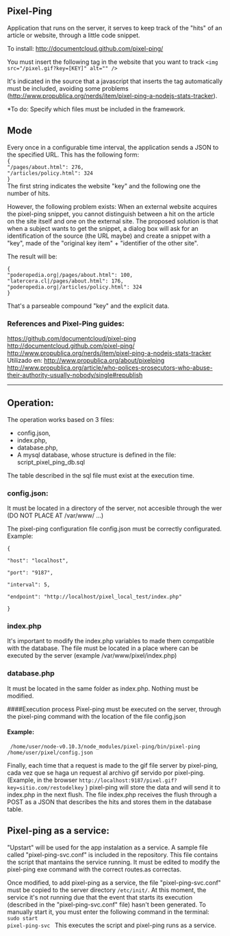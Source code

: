 ## Pixel-Ping

Application that runs on the server, it serves to keep track of the "hits" of an article or website, 
through a little code snippet. 

To install: http://documentcloud.github.com/pixel-ping/

You must insert the following tag in the website that you want to track
``<img src="/pixel.gif?key=[KEY]" alt="" />`` 

It's indicated in the source that a javascript that inserts the tag automatically must be included, avoiding
some problems (http://www.propublica.org/nerds/item/pixel-ping-a-nodejs-stats-tracker).

*To do: Specify which files must be included in the framework.

## Mode

Every once in a configurable time interval, the application sends a JSON to the specified URL.
This has the following form:   
``{ ``  
``"/pages/about.html": 276,``  
``"/articles/policy.html": 324``   
``}``  
The first string indicates the website "key" and the following one the number of hits.

However, the following problem exists: When an external website acquires the pixel-ping snippet, you cannot distinguish
between a hit on the article on the site itself and one on the external site. The proposed solution is that when a 
subject wants to get the snippet, a dialog box will ask for an identification of the source (the URL maybe) and create
a snippet with a "key", made of the "original key item" + "identifier of the other site".

The result will be:

``{``  
``"poderopedia.org|/pages/about.html": 100,``   
``"latercera.cl|/pages/about.html": 176,``   
``"poderopedia.org|/articles/policy.html": 324``   
``}``

That's a parseable compound "key" and the explicit data.

### References and Pixel-Ping guides:
https://github.com/documentcloud/pixel-ping  
http://documentcloud.github.com/pixel-ping/  
http://www.propublica.org/nerds/item/pixel-ping-a-nodejs-stats-tracker  
Utilizado en: http://www.propublica.org/about/pixelping  
http://www.propublica.org/article/who-polices-prosecutors-who-abuse-their-authority-usually-nobody/single#republish

--------------------------------------------------------


## Operation:
The operation works based on 3 files:
* config.json, 
* index.php, 
* database.php, 
* A mysql database, whose structure is defined in the file: script_pixel_ping_db.sql

The table described in the sql file must exist at the execution time.

### config.json:
It must be located in a directory of the server, not accesible through the wer (DO NOT PLACE AT /var/www/ ...)

The pixel-ping configuration file config.json must be correctly configurated.
Example:
<code>  
{  
  "host":     "localhost",  
  "port":     "9187",  
  "interval": 5,  
  "endpoint": "http://localhost/pixel_local_test/index.php"  
}
</code>  

### index.php
It's important to modify the index.php variables to made them compatible with the database.
The file must be located in a place where can be executed by the server
(example /var/www/pixel/index.php)

### database.php
It must be located in the same folder as index.php. Nothing must be modified.

####Execution process
Pixel-ping must be executed on the server, through the pixel-ping command with the location of the file config.json   

#### Example:
<code> /home/user/node-v0.10.3/node_modules/pixel-ping/bin/pixel-ping /home/user/pixel/config.json</code>   


Finally, each time that a request is made to the gif file server by pixel-ping, 
cada vez que se haga un request al archivo gif servido por pixel-ping.  
(Example, in the browser
``http://localhost:9187/pixel.gif?key=sitio.com/restodelkey``  )
pixel-ping will store the data and will send it to index.php in the next flush.
The file index.php receives the flush through a POST as a JSON that describes the hits and stores them
in the database table.

## Pixel-ping as a service:

"Upstart" will be used for the app instalation as a service.
A sample file called "pixel-ping-svc.conf" is included in the repository.
This file contains the script that mantains the service running.
It must be edited to modify the pixel-ping exe command with the correct routes.as correctas.

Once modified, to add pixel-ping as a service, the file "pixel-ping-svc.conf" must be copied to the
server directory <code>/etc/init/</code>.
At this moment, the service it's not running due that the event that starts its execution (described in
the "pixel-ping-svc.conf" file) hasn't been generated.
To manually start it, you must enter the following command in the terminal:
<code> sudo start pixel-ping-svc </code>
This executes the script and pixel-ping runs as a service.
